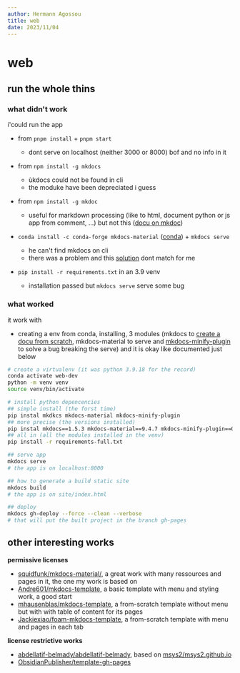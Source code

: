 ```yaml
---
author: Hermann Agossou
title: web
date: 2023/11/04
---
```


# web

## run the whole thins

### what didn't work
i'could run the app

- from `pnpm install` + `pnpm start`
    - dont serve on localhost (neither 3000 or 8000) bof and no info in it

- from `npm install -g mkdocs`
    - ùkdocs could not be found in cli
    - the moduke have been depreciated i guess

- from `npm install -g mkdoc`
    - useful for markdown processing (like to html, document python or js app from comment, ...) but not this ([docu on mkdoc](https://www.npmjs.com/package/mkdoc#doc))

- `conda install -c conda-forge mkdocs-material` ([conda](https://anaconda.org/conda-forge/mkdocs-material)) + `mkdocs serve`
    - he can't find mkdocs on cli
    - there was a problem and this [solution](https://github.com/byrnereese/mkdocs-minify-plugin/issues/2) dont match for me

- `pip install -r requirements.txt` in an 3.9 venv 
    - installation passed but `mkdocs serve` serve some bug

### what worked
it work with
- creating a env from conda, installing, 3 modules (mkdocs to [create a docu from scratch](), mkdocs-material to serve and [mkdocs-minify-plugin](https://pypi.org/project/mkdocs-minify-plugin/) to solve a bug breaking the serve) and it is okay like documented just below

```bash
# create a virtualenv (it was python 3.9.18 for the record)
conda activate web-dev
python -m venv venv
source venv/bin/activate

# install python depencencies
## simple install (the forst time)
pip instal mkdkcs mkdocs-material mkdocs-minify-plugin
## more precise (the versions installed)
pip instal mkdocs==1.5.3 mkdocs-material==9.4.7 mkdocs-minify-plugin==0.7.1
## all in (all the modules installed in the venv)
pip install -r requirements-full.txt

## serve app
mkdocs serve
# the app is on localhost:8000

## how to generate a build static site
mkdocs build
# the app is on site/index.html

## deploy 
mkdocs gh-deploy --force --clean --verbose
# that will put the built project in the branch gh-pages
```

## other interesting works

**permissive licenses**
- [squidfunk/mkdocs-material/](https://github.com/squidfunk/mkdocs-material/), a great work with many ressources and pages in it, the one my work is based on
- [Andre601/mkdocs-template](https://github.com/Andre601/mkdocs-template), a basic template with menu and styling work, a good start
- [mhausenblas/mkdocs-template](https://github.com/Jackiexiao/foam-mkdocs-template), a from-scratch template without menu but with with table of content for its pages
- [Jackiexiao/foam-mkdocs-template](https://github.com/mhausenblas/mkdocs-template), a from-scratch template with menu and pages in each tab

**license restrictive works**
- [abdellatif-belmady/abdellatif-belmady](https://github.com/abdellatif-belmady/abdellatif-belmady), based on [msys2/msys2.github.io](https://github.com/msys2/msys2.github.io)
- [ObsidianPublisher/template-gh-pages](https://github.com/ObsidianPublisher/template-gh-pages)

